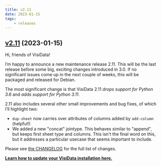 ```yaml
---
title: v2.11
date: 2023-01-15
tags:
    - releases
---
```


## [v2.11](https://github.com/saulpw/visidata/releases/tag/v2.11) (2023-01-15)

Hi, friends of VisiData!

I’m happy to announce a new maintenance release 2.11. This will be the last release before some big, exciting changes introduced in 3.0.  If no significant issues come up in the next couple of weeks, this will be packaged and released for Debian.

The most significant change is that VisiData 2.11 *drops support for Python 3.6* and *adds support for Python 3.11*.

2.11 also includes several other small improvements and bug fixes, of which I’ll highlight two:

- `dup-sheet` now carries over attributes of columns added by `add-column` (helpful!)
 - We added a new "concat" jointype. This behaves similar to "append", but keeps first sheet type and columns. This isn't the final word on this, but it addresses a particular usecase that seems important to include.

Please see [the CHANGELOG](https://github.com/saulpw/visidata/blob/v2.11/CHANGELOG.md) for the full list of changes.

**[Learn how to update your VisiData installation here.](https://www.visidata.org/install/)**
